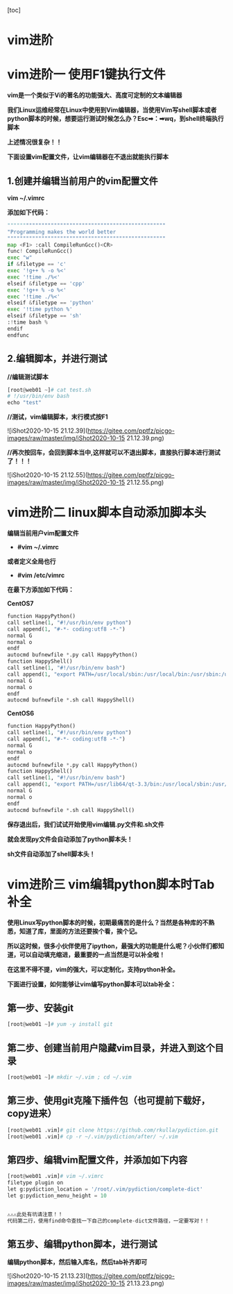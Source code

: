 [toc]



# vim进阶

# vim进阶一	使用F1键执行文件

**vim是一个类似于Vi的著名的功能强大、高度可定制的文本编辑器**

**我们Linux运维经常在Linux中使用到Vim编辑器，当使用Vim写shell脚本或者python脚本的时候，想要运行测试时候怎么办？Esc➡：➡wq，到shell终端执行脚本**

**上述情况很复杂！！**

**下面设置vim配置文件，让vim编辑器在不退出就能执行脚本**



## 1.创建并编辑当前用户的vim配置文件

**vim ~/.vimrc**

**添加如下代码：**

```python
"""""""""""""""""""""""""""""""""""""""""""""""""""
"Programming makes the world better
"""""""""""""""""""""""""""""""""""""""""""""""""""
map <F1> :call CompileRunGcc()<CR>
func! CompileRunGcc()
exec "w"
if &filetype == 'c'
exec '!g++ % -o %<'
exec '!time ./%<'
elseif &filetype == 'cpp'
exec '!g++ % -o %<'
exec '!time ./%<'
elseif &filetype == 'python'
exec '!time python %'
elseif &filetype == 'sh'
:!time bash %
endif
endfunc
```



## 2.编辑脚本，并进行测试

**//编辑测试脚本**

```python
[root@web01 ~]# cat test.sh 
# !/usr/bin/env bash
echo "test"
```



**//测试，vim编辑脚本，末行模式按F1**

![iShot2020-10-15 21.12.39](https://gitee.com/pptfz/picgo-images/raw/master/img/iShot2020-10-15 21.12.39.png)

**//再次按回车，会回到脚本当中,这样就可以不退出脚本，直接执行脚本进行测试了！！！**

![iShot2020-10-15 21.12.55](https://gitee.com/pptfz/picgo-images/raw/master/img/iShot2020-10-15 21.12.55.png)



# vim进阶二	linux脚本自动添加脚本头

**编辑当前用户vim配置文件**

- **\#vim ~/.vimrc**

**或者定义全局也行**

- **\#vim /etc/vimrc**

**在最下方添加如下代码：**

**CentOS7**

```python
function HappyPython()
call setline(1, "#!/usr/bin/env python")
call append(1, "#-*- coding:utf8 -*-")
normal G
normal o
endf
autocmd bufnewfile *.py call HappyPython()
function HappyShell()
call setline(1, "#!/usr/bin/env bash")
call append(1, "export PATH=/usr/local/sbin:/usr/local/bin:/usr/sbin:/usr/bin:/root/bin")
normal G
normal o
endf
autocmd bufnewfile *.sh call HappyShell()
```



**CentOS6**

```python
function HappyPython()
call setline(1, "#!/usr/bin/env python")
call append(1, "#-*- coding:utf8 -*-")
normal G
normal o
endf
autocmd bufnewfile *.py call HappyPython()
function HappyShell()
call setline(1, "#!/usr/bin/env bash")
call append(1, "export PATH=/usr/lib64/qt-3.3/bin:/usr/local/sbin:/usr/local/bin:/sbin:/bin:/usr/sbin:/usr/bin:/root/bin")
normal G
normal o
endf
autocmd bufnewfile *.sh call HappyShell()
```

**保存退出后，我们试试开始使用vim编辑.py文件和.sh文件**

**就会发现py文件会自动添加了python脚本头！**

**sh文件自动添加了shell脚本头！**





# vim进阶三	vim编辑python脚本时Tab补全

**使用Linux写python脚本的时候，初期最痛苦的是什么？当然是各种库的不熟悉，知道了库，里面的方法还要挨个看，挨个记。**

**所以这时候，很多小伙伴使用了ipython，最强大的功能是什么呢？小伙伴们都知道，可以自动填充缩进，最重要的一点当然是可以补全啦！**

**在这里不得不提，vim的强大，可以定制化，支持python补全。**

**下面进行设置，如何能够让vim编写python脚本可以tab补全：**



## 第一步、安装git

```python
[root@web01 ~]# yum -y install git
```



## 第二步、创建当前用户隐藏vim目录，并进入到这个目录

```python
[root@web01 ~]# mkdir ~/.vim ; cd ~/.vim
```



## 第三步、使用git克隆下插件包（也可提前下载好，copy进来）

```python
[root@web01 .vim]# git clone https://github.com/rkulla/pydiction.git
[root@web01 .vim]# cp -r ~/.vim/pydiction/after/ ~/.vim
```



## 第四步、编辑vim配置文件，并添加如下内容

```python
[root@web01 .vim]# vim ~/.vimrc
filetype plugin on
let g:pydiction_location = '/root/.vim/pydiction/complete-dict'
let g:pydiction_menu_height = 10


⚠️⚠️⚠️此处有坑请注意！！
代码第二行，使用find命令查找一下自己的complete-dict文件路径，一定要写对！！
```



## 第五步、编辑python脚本，进行测试

 **编辑python脚本，然后输入库名，然后tab补齐即可**

![iShot2020-10-15 21.13.23](https://gitee.com/pptfz/picgo-images/raw/master/img/iShot2020-10-15 21.13.23.png)

 